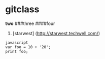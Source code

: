 # gitclass
**two**
###three
####four
1. [starwest] (http://starwest.techwell.com/)
```
javascript
var foo = 10 + '20';
print foo;
